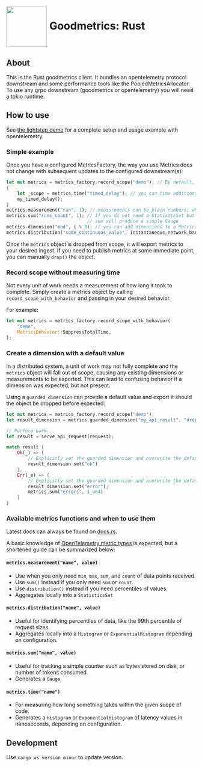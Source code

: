 # <img src="https://user-images.githubusercontent.com/3454741/151748581-1ad6c34c-f583-4813-b878-d19c98ec3427.png" width="108em" align="center"/> Goodmetrics: Rust

## About

This is the Rust goodmetrics client. It bundles an opentelemetry protocol downstream and
some performance tools like the PooledMetricsAllocator.
To use any grpc downstream (goodmetrics or opentelemetry) you will need a tokio runtime.

## How to use

See [the lightstep demo](./src/benches/lightstep.rs) for a complete setup and usage example with opentelemetry.

### Simple example

Once you have a configured MetricsFactory, the way you use Metrics does not change with subsequent
updates to the configured downstream(s):

```rust
let mut metrics = metrics_factory.record_scope("demo"); // By default, includes a "demo_totaltime" histogram measurement, capturing the time it took to complete the unit of work
{
    let _scope = metrics.time("timed_delay"); // you can time additional scopes
    my_timed_delay();
}
metrics.measurement("ran", 1); // measurements can be plain numbers; when preaggregated they are StatisticSets (min/max/sum/count)
metrics.sum("runs_count", 1); // If you do not need a StatisticSet but rather a simple counter,
                              // sum will produce a simple Gauge
metrics.dimension("mod", i % 8); // you can add dimensions to a Metrics whenever you want. All measurements in this Metrics record are dimensioned by this value.
metrics.distribution("some_continuous_value", instantaneous_network_bandwidth); // histograms are aggregated sparsely, and truncated to 2 significant figures (base 10).
```

Once the `metrics` object is dropped from scope, it will export metrics to your desired ingest. If you need to publish metrics at some immediate point, you can manually `drop()` the object.

### Record scope without measuring time

Not every unit of work needs a measurement of how long it took to complete. Simply create a metrics object by calling `record_scope_with_behavior` and passing in your desired behavior.

For example:

```rust
let mut metrics = metrics_factory.record_scope_with_behavior(
    "demo",
    MetricsBehavior::SuppressTotalTime,
);
```

### Create a dimension with a default value

In a distributed system, a unit of work may not fully complete and the `metrics` object will fall out of scope, causing any existing dimensions or measurements to be exported. This can lead to confusing behavior if a dimension was expected, but not present.

Using a `guarded_dimension` can provide a default value and export it should the object be dropped before expected:

```rust
let mut metrics = metrics_factory.record_scope("demo");
let result_dimension = metrics.guarded_dimension("my_api_result", "dropped_early");

// Perform work...
let result = serve_api_request(request);

match result {
    Ok(_) => {
        // Explicitly set the guarded dimension and overwrite the default value
        result_dimension.set("ok")
    },
    Err(_e) => {
        // Explicitly set the guarded dimension and overwrite the default value
        result_dimension.set("error");
        metrics.sum("errors", 1_u64)
    }
}
```

### Available metrics functions and when to use them

Latest docs can always be found on [docs.rs](https://docs.rs/goodmetrics/latest/goodmetrics/).

A basic knowledge of [OpenTelemetry metric types](https://opentelemetry.io/docs/specs/otel/metrics/data-model/#metric-points) is expected, but a shortened guide can be summarized below:

#### `metrics.measurement("name", value)`

* Use when you only need `min`, `max`, `sum`, and `count` of data points received.
* Use `sum()` instead if you only need `sum` or `count`.
* Use `distribution()` instead if you need percentiles of values.
* Aggregates locally into a `StatisticsSet`

#### `metrics.distribution("name", value)`

* Useful for identifying percentiles of data, like the 99th percentile of request sizes.
* Aggregates locally into a `Histogram` or `ExponentialHistogram` depending on configuration.

#### `metrics.sum("name", value)`

* Useful for tracking a simple counter such as bytes stored on disk, or number of tokens consumed.
* Generates a `Gauge`

#### `metrics.time("name")`

* For measuring how long something takes within the given scope of code.
* Generates a `Histogram` or `ExponentialHistogram` of latency values in nanoseconds, depending on configuration.

## Development

Use `cargo ws version minor` to update version.
